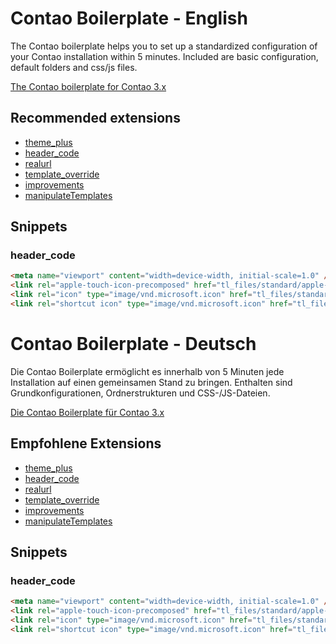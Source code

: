 Contao Boilerplate - English
============================

The Contao boilerplate helps you to set up a standardized configuration of your Contao installation within 5 minutes. Included are basic configuration, default folders and css/js files.

[The Contao boilerplate for Contao 3.x](https://github.com/andreasisaak/contao-boilerplate/tree/3.x)

Recommended extensions
----------------------

* [theme_plus](https://contao.org/de/extension-list/view/theme_plus.html)
* [header_code](https://contao.org/de/extension-list/view/header_code.html)
* [realurl](https://contao.org/de/extension-list/view/realurl.html)
* [template_override](https://contao.org/en/extension-list/view/template_override.html)
* [improvements](https://contao.org/de/extension-list/view/improvements.html)
* [manipulateTemplates](https://contao.org/de/extension-list/view/manipulateTemplates.html)


Snippets
--------

### header_code

```html
<meta name="viewport" content="width=device-width, initial-scale=1.0" />
<link rel="apple-touch-icon-precomposed" href="tl_files/standard/apple-touch-icon-precomposed.png" />
<link rel="icon" type="image/vnd.microsoft.icon" href="tl_files/standard/favicon.ico" />
<link rel="shortcut icon" type="image/vnd.microsoft.icon" href="tl_files/standard/favicon.ico" />
```


Contao Boilerplate - Deutsch
============================

Die Contao Boilerplate ermöglicht es innerhalb von 5 Minuten jede Installation auf einen gemeinsamen Stand zu bringen. Enthalten sind Grundkonfigurationen, Ordnerstrukturen und CSS-/JS-Dateien.

[Die Contao Boilerplate für Contao 3.x](https://github.com/andreasisaak/contao-boilerplate/tree/3.x)

Empfohlene Extensions
---------------------

* [theme_plus](https://contao.org/de/extension-list/view/theme_plus.html)
* [header_code](https://contao.org/de/extension-list/view/header_code.html)
* [realurl](https://contao.org/de/extension-list/view/realurl.html)
* [template_override](https://contao.org/en/extension-list/view/template_override.html)
* [improvements](https://contao.org/de/extension-list/view/improvements.html)
* [manipulateTemplates](https://contao.org/de/extension-list/view/manipulateTemplates.html)


Snippets
--------

### header_code

```html
<meta name="viewport" content="width=device-width, initial-scale=1.0" />
<link rel="apple-touch-icon-precomposed" href="tl_files/standard/apple-touch-icon-precomposed.png" />
<link rel="icon" type="image/vnd.microsoft.icon" href="tl_files/standard/favicon.ico" />
<link rel="shortcut icon" type="image/vnd.microsoft.icon" href="tl_files/standard/favicon.ico" />
```